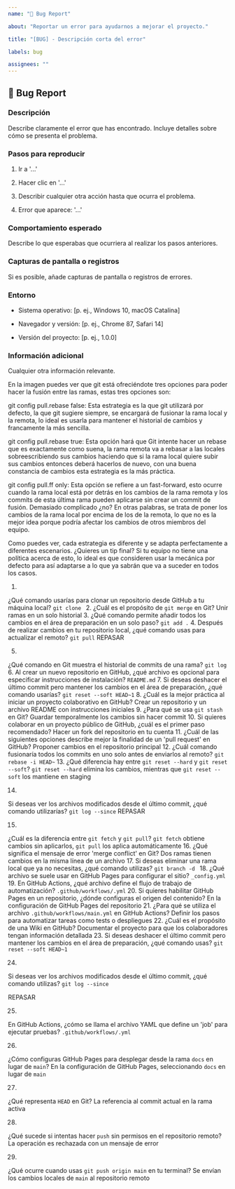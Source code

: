 ```yaml
---
name: "🐛 Bug Report"

about: "Reportar un error para ayudarnos a mejorar el proyecto."

title: "[BUG] - Descripción corta del error"

labels: bug

assignees: ""
---
```


## 🐛 Bug Report

### Descripción

Describe claramente el error que has encontrado. Incluye detalles sobre cómo se presenta el problema.

### Pasos para reproducir

1. Ir a '...'

2. Hacer clic en '...'

3. Describir cualquier otra acción hasta que ocurra el problema.

4. Error que aparece: '...'

### Comportamiento esperado

Describe lo que esperabas que ocurriera al realizar los pasos anteriores.

### Capturas de pantalla o registros

Si es posible, añade capturas de pantalla o registros de errores.

### Entorno

- Sistema operativo: [p. ej., Windows 10, macOS Catalina]

- Navegador y versión: [p. ej., Chrome 87, Safari 14]

- Versión del proyecto: [p. ej., 1.0.0]

### Información adicional

Cualquier otra información relevante.

En la imagen puedes ver que git está ofreciéndote tres opciones para poder hacer la fusión entre las ramas, estas tres opciones son:

git config pull.rebase false: Esta estrategia es la que git utilizará por defecto, la que git sugiere siempre, se encargará de fusionar la rama local y la remota, lo ideal es usarla para mantener el historial de cambios y francamente la más sencilla.

git config pull.rebase true: Esta opción hará que Git intente hacer un rebase que es exactamente como suena, la rama remota va a rebasar a las locales sobreescribiendo sus cambios haciendo que si la rama local quiere subir sus cambios entonces deberá hacerlos de nuevo, con una buena constancia de cambios esta estrategia es la más práctica.

git config pull.ff only: Esta opción se refiere a un fast-forward, esto ocurre cuando la rama local está por detrás en los cambios de la rama remota y los commits de esta última rama pueden aplicarse sin crear un commit de fusión. Demasiado complicado ¿no? En otras palabras, se trata de poner los cambios de la rama local por encima de los de la remota, lo que no es la mejor idea porque podría afectar los cambios de otros miembros del equipo.

Como puedes ver, cada estrategia es diferente y se adapta perfectamente a diferentes escenarios. ¿Quieres un tip final? Si tu equipo no tiene una política acerca de esto, lo ideal es que consideren usar la mecánica por defecto para así adaptarse a lo que ya sabrán que va a suceder en todos los casos.


1.
¿Qué comando usarías para clonar un repositorio desde GitHub a tu máquina local?
`git clone `
2.
¿Cuál es el propósito de `git merge` en Git?
Unir ramas en un solo historial
3.
¿Qué comando permite añadir todos los cambios en el área de preparación en un solo paso?
`git add .`
4.
Después de realizar cambios en tu repositorio local, ¿qué comando usas para actualizar el remoto?
`git pull`
REPASAR 

5.
¿Qué comando en Git muestra el historial de commits de una rama?
`git log`
6.
Al crear un nuevo repositorio en GitHub, ¿qué archivo es opcional para especificar instrucciones de instalación?
`README.md`
7.
Si deseas deshacer el último commit pero mantener los cambios en el área de preparación, ¿qué comando usarías?
`git reset --soft HEAD~1`
8.
¿Cuál es la mejor práctica al iniciar un proyecto colaborativo en GitHub?
Crear un repositorio y un archivo README con instrucciones iniciales
9.
¿Para qué se usa `git stash` en Git?
Guardar temporalmente los cambios sin hacer commit
10.
Si quieres colaborar en un proyecto público de GitHub, ¿cuál es el primer paso recomendado?
Hacer un fork del repositorio en tu cuenta
11.
¿Cuál de las siguientes opciones describe mejor la finalidad de un 'pull request' en GitHub?
Proponer cambios en el repositorio principal
12.
¿Cuál comando fusionaría todos los commits en uno solo antes de enviarlos al remoto?
`git rebase -i HEAD~`
13.
¿Qué diferencia hay entre `git reset --hard` y `git reset --soft`?
`git reset --hard` elimina los cambios, mientras que `git reset --soft` los mantiene en staging

14.
Si deseas ver los archivos modificados desde el último commit, ¿qué comando utilizarías?
`git log --since`
REPASAR 

15.
¿Cuál es la diferencia entre `git fetch` y `git pull`?
`git fetch` obtiene cambios sin aplicarlos, `git pull` los aplica automáticamente
16.
¿Qué significa el mensaje de error 'merge conflict' en Git?
Dos ramas tienen cambios en la misma línea de un archivo
17.
Si deseas eliminar una rama local que ya no necesitas, ¿qué comando utilizas?
`git branch -d `
18.
¿Qué archivo se suele usar en GitHub Pages para configurar el sitio?
`_config.yml`
19.
En GitHub Actions, ¿qué archivo define el flujo de trabajo de automatización?
`.github/workflows/.yml`
20.
Si quieres habilitar GitHub Pages en un repositorio, ¿dónde configuras el origen del contenido?
En la configuración de GitHub Pages del repositorio
21.
¿Para qué se utiliza el archivo `.github/workflows/main.yml` en GitHub Actions?
Definir los pasos para automatizar tareas como tests o despliegues
22.
¿Cuál es el propósito de una Wiki en GitHub?
Documentar el proyecto para que los colaboradores tengan información detallada
23.
Si deseas deshacer el último commit pero mantener los cambios en el área de preparación, ¿qué comando usas?
`git reset --soft HEAD~1`

24.
Si deseas ver los archivos modificados desde el último commit, ¿qué comando utilizas?
`git log --since`

REPASAR 

25.
En GitHub Actions, ¿cómo se llama el archivo YAML que define un 'job' para ejecutar pruebas?
`.github/workflows/.yml`

26. 
¿Cómo configuras GitHub Pages para desplegar desde la rama `docs` en lugar de `main`?
En la configuración de GitHub Pages, seleccionando `docs` en lugar de `main`

27.
¿Qué representa `HEAD` en Git?
La referencia al commit actual en la rama activa

28. 
¿Qué sucede si intentas hacer `push` sin permisos en el repositorio remoto?
La operación es rechazada con un mensaje de error

29. 
¿Qué ocurre cuando usas `git push origin main` en tu terminal?
Se envían los cambios locales de `main` al repositorio remoto

